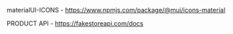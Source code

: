 materialUI-ICONS - https://www.npmjs.com/package/@mui/icons-material

PRODUCT API - https://fakestoreapi.com/docs